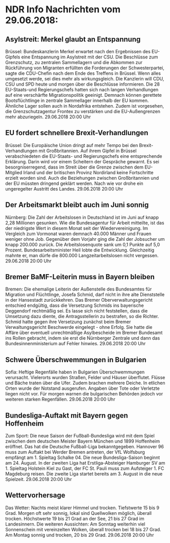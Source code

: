 # NDR Info Nachrichten vom 29.06.2018:


## Asylstreit: Merkel glaubt an Entspannung
Brüssel:   Bundeskanzlerin Merkel erwartet nach den Ergebnissen des EU-Gipfels eine Entspannung im Asylstreit mit der CSU. Die Beschlüsse zum Grenzschutz, zu zentralen Sammellagern und die Abkommen zur Rückführung von Migranten erfüllten die Forderungen der Schwesterpartei, sagte die CDU-Chefin nach dem Ende des  Treffens in Brüssel. Wenn alles umgesetzt werde, sei dies mehr als wirkungsgleich. Die Kanzlerin will CDU, CSU und SPD heute und morgen über die Beschlüsse informieren. Die 28 EU-Staats-und Regierungschefs hatten sich nach langen Verhandlungen auf eine verschärfte Migrationspolitik geeinigt. Demnach können gerettete Bootsflüchtlinge in zentrale Sammellager innerhalb der EU kommen. Ähnliche Lager sollen auch in Nordafrika entstehen. Zudem ist vorgesehen, die Grenzschutzagentur Frontex zu verstärken und die EU-Außengrenzen mehr abzuriegeln. 29.06.2018 20:00 Uhr 

## EU fordert schnellere Brexit-Verhandlungen
Brüssel: Die Europäische Union dringt auf mehr Tempo bei den Brexit-Verhandlungen mit Großbritannien. Auf ihrem Gipfel in Brüssel verabschiedeten die EU-Staats- und Regierungschefs eine entsprechende Erklärung. Darin wird vor einem Scheitern der Gespräche gewarnt. Es sei besorgniserregend, dass im Streit über die Grenze zwischen dem EU-Mitglied Irland und der britischen Provinz Nordirland keine Fortschritte erzielt worden sind. Auch die Beziehungen zwischen Großbritannien und der EU müssten dringend geklärt werden. Nach wie vor drohe ein ungeregelter Austritt des Landes. 29.06.2018 20:00 Uhr 

## Der Arbeitsmarkt bleibt auch im Juni sonnig
Nürnberg:   Die Zahl der Arbeitslosen in Deutschland ist im Juni auf knapp 2,28 Millionen gesunken. Wie die Bundesagentur für Arbeit mitteilte, ist das der niedrigste Wert in diesem Monat seit der Wiedervereinigung. Im Vergleich zum Vormonat waren demnach 40.000 Männer und Frauen weniger ohne Job. Gegenüber dem Vorjahr ging die Zahl der Jobsucher um knapp 200.000 zurück. Die Arbeitslosenquote sank um 0,1 Punkte auf 5,0 Prozent. Bundesarbeitsminister Heil lobte die Entwicklung. Gleichzeitig mahnte er, man dürfe die 800.000 Langzeitarbeitslosen nicht vergessen. 29.06.2018 20:00 Uhr 

## Bremer BaMF-Leiterin muss in Bayern bleiben
Bremen: Die ehemalige Leiterin der Außenstelle des Bundesamtes für Migration und Flüchtlinge, Josefa Schmid, darf nicht in ihre alte Dienststelle in der Hansestadt zurückkehren. Das Bremer Oberverwaltungsgericht entschied endgültig, dass die Versetzung Schmids ins bayerische Deggendorf rechtmäßig sei. Es lasse sich nicht feststellen, dass die Umsetzung dazu diente, die Antragsstellerin zu bestrafen, so die Richter. Schmid hatte gegen ihre Versetzung zunächst beim Bremer Verwaltungsgericht Beschwerde eingelegt - ohne Erfolg. Sie hatte die Affäre über eventuell unrechtmäßige Asylbescheide im Bremer Bundesamt ins Rollen gebracht, indem sie erst die Nürnberger Zentrale und dann das Bundesinnenministerium auf Fehler hinwies. 29.06.2018 20:00 Uhr 

## Schwere Überschwemmungen in Bulgarien
Sofia:    Heftige Regenfälle haben in Bulgarien Überschwemmungen verursacht. Vielerorts wurden Straßen, Felder und Häuser überflutet. Flüsse und Bäche traten über die Ufer. Zudem brachen mehrere Deiche. In etlichen Orten wurde der Notstand ausgerufen. Angaben über Tote oder Verletzte liegen nicht vor. Für morgen warnen die bulgarischen Behörden jedoch vor weiteren starken Regenfällen. 29.06.2018 20:00 Uhr 

## Bundesliga-Auftakt mit Bayern gegen Hoffenheim
Zum Sport: Die neue Saison der Fußball-Bundesliga wird mit dem Spiel zwischen dem deutschen Meister Bayern München und 1899 Hoffenheim eröffnet. Das hat die Deutsche Fußball-Liga bekanntgegeben. Hannover 96 muss zum Auftakt bei Werder Bremen antreten, der VfL Wolfsburg empfängt am 1. Spieltag Schalke 04. Die neue Bundesliga-Saison beginnt am 24. August. In der zweiten Liga hat Erstliga-Absteiger Hamburger SV am 1. Spieltag Holstein Kiel zu Gast, der FC St. Pauli muss zum Aufsteiger 1. FC Magdeburg reisen. Die zweite Liga startet bereits am 3. August in die neue Spielzeit. 29.06.2018 20:00 Uhr 

## Wettervorhersage
Das Wetter:
Nachts meist klarer Himmel und trocken. Tiefstwerte 15 bis 9 Grad. Morgen oft sehr sonnig, lokal sind Quellwolken möglich, überall trocken. Höchstwerte 19 bis 21 Grad an der See, 21 bis 27 Grad im Landesinnern. Die weiteren Aussichten: Am Sonntag weiterhin viel Sonnenschein mit vereinzelten Wolken, überall trocken bei 18 bis 27 Grad. Am Montag sonnig und trocken, 20 bis 29 Grad. 29.06.2018 20:00 Uhr 
